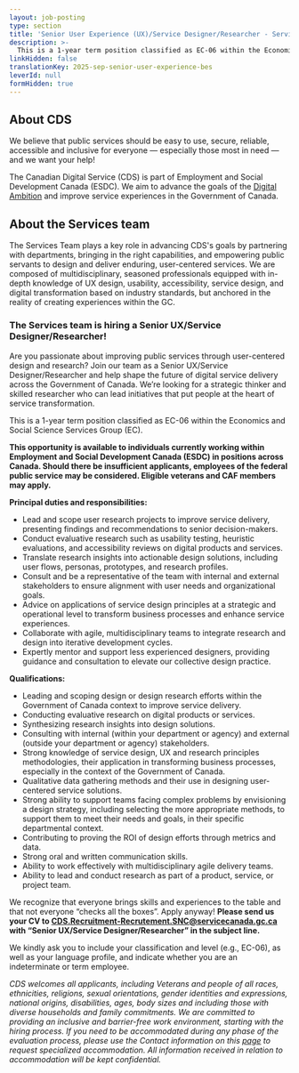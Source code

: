 ```yaml
---
layout: job-posting
type: section
title: 'Senior User Experience (UX)/Service Designer/Researcher - Services Team'
description: >-
  This is a 1-year term position classified as EC-06 within the Economics and Social Science Services Group (EC). 
linkHidden: false
translationKey: 2025-sep-senior-user-experience-bes
leverId: null
formHidden: true
---
```


## About CDS 
We believe that public services should be easy to use, secure, reliable, accessible and inclusive for everyone — especially those most in need — and we want your help!

The Canadian Digital Service (CDS) is part of Employment and Social Development Canada (ESDC). We aim to advance the goals of the [Digital Ambition](https://www.canada.ca/en/government/system/digital-government/government-canada-digital-operations-strategic-plans/canada-digital-ambition.html) and improve service experiences in the Government of Canada.

## About the Services team
The Services Team plays a key role in advancing CDS's goals by partnering with departments, bringing in the right capabilities, and empowering public servants to design and deliver enduring, user-centered services. We are composed of multidisciplinary, seasoned professionals equipped with in-depth knowledge of UX design, usability, accessibility, service design, and digital transformation based on industry standards, but anchored in the reality of creating experiences within the GC.

### **The Services team is hiring a Senior UX/Service Designer/Researcher!**

Are you passionate about improving public services through user-centered design and research? Join our team as a Senior UX/Service Designer/Researcher and help shape the future of digital service delivery across the Government of Canada. We’re looking for a strategic thinker and skilled researcher who can lead initiatives that put people at the heart of service transformation.

This is a 1-year term position classified as EC-06 within the Economics and Social Science Services Group (EC). 

**This opportunity is available to individuals currently working within Employment and Social Development Canada (ESDC) in positions across Canada. Should there be insufficient applicants, employees of the federal public service may be considered. Eligible veterans and CAF members may apply.**

**Principal duties and responsibilities:**
- Lead and scope user research projects to improve service delivery, presenting findings and recommendations to senior decision-makers.
- Conduct evaluative research such as usability testing, heuristic evaluations, and accessibility reviews on digital products and services.
- Translate research insights into actionable design solutions, including user flows, personas, prototypes, and research profiles.
- Consult and be a representative of the team with internal and external stakeholders to ensure alignment with user needs and organizational goals.
- Advice on applications of service design principles at a strategic and operational level to transform business processes and enhance service experiences.
- Collaborate with agile, multidisciplinary teams to integrate research and design into iterative development cycles.
- Expertly mentor and support less experienced designers, providing guidance and consultation to elevate our collective design practice.

**Qualifications:**
- Leading and scoping design or design research efforts within the Government of Canada context to improve service delivery.
- Conducting evaluative research on digital products or services.
- Synthesizing research insights into design solutions.
- Consulting with internal (within your department or agency) and external (outside your department or agency) stakeholders.
- Strong knowledge of service design, UX and research principles methodologies, their application in transforming business processes, especially in the context of the Government of Canada.
- Qualitative data gathering methods and their use in designing user-centered service solutions.
- Strong ability to support teams facing complex problems by envisioning a design strategy, including selecting the more appropriate methods, to support them to meet their needs and goals, in their specific departmental context.
- Contributing to proving the ROI of design efforts through metrics and data.
- Strong oral and written communication skills.
- Ability to work effectively with multidisciplinary agile delivery teams.
- Ability to lead and conduct research as part of a product, service, or project team.

We recognize that everyone brings skills and experiences to the table and that not everyone “checks all the boxes”. Apply anyway! **Please send us your CV to CDS.Recruitment-Recrutement.SNC@servicecanada.gc.ca with 
“Senior UX/Service Designer/Researcher” in the subject line.**

We kindly ask you to include your classification and level (e.g., EC-06), as well as your language profile, and indicate whether you are an indeterminate or term employee.

*CDS welcomes all applicants, including Veterans and people of all races, ethnicities, religions, sexual orientations, gender identities and expressions, national origins, disabilities, ages, body sizes and including those with diverse households and family commitments. We are committed to providing an inclusive and barrier-free work environment, starting with the hiring process. If you need to be accommodated during any phase of the evaluation process, please use the Contact information on this [page](https://www.canada.ca/en/public-service-commission/services/assessment-accommodation-page.html) to request specialized accommodation. All information received in relation to accommodation will be kept confidential.*

